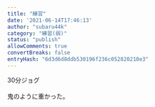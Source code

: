 ```yaml
---
title: "練習"
date: '2021-06-14T17:46:13'
author: "subaru44k"
category: "練習(弱)"
status: "publish"
allowComments: true
convertBreaks: false
entryHash: "6d3d6d8ddb530196f236c052820210e3"
---
```

30分ジョグ<br>
<br>
鬼のように重かった。

